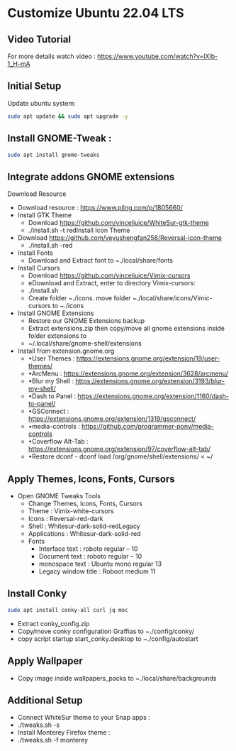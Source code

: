# Customize Ubuntu 22.04 LTS
## Video Tutorial
For more details watch video : https://www.youtube.com/watch?v=lXIb-1_H-mA
## Initial Setup
Update ubuntu system:
```bash
sudo apt update && sudo apt upgrade -y
```

## Install GNOME-Tweak :
```bash
sudo apt install gnome-tweaks
```

## Integrate addons GNOME extensions
Download Resource
- Download resource : https://www.pling.com/p/1805660/
- Install GTK Theme
  - Download https://github.com/vinceliuice/WhiteSur-gtk-theme
  - ./install.sh -t redInstall Icon Theme
- Download https://github.com/yeyushengfan258/Reversal-icon-theme
  - ./install.sh -red
- Install Fonts
  - Download and Extract font to ~./local/share/fonts
- Install Cursors
  - Download https://github.com/vinceliuice/Vimix-cursors
  - eDownload and Extract, enter to directory Vimix-cursors:
  - ./install.sh
  - Create folder ~./icons. move folder ~./local/share/icons/Vimic-cursors to ~./icons
- Install GNOME Extensions
  - Restore our GNOME Extensions backup
  - Extract extensions.zip then copy/move all gnome extensions inside folder extensions to
  - ~/.local/share/gnome-shell/extensions
- Install from extension.gnome.org
  - •User Themes : https://extensions.gnome.org/extension/19/user-themes/
  - •ArcMenu : https://extensions.gnome.org/extension/3628/arcmenu/
  - •Blur my Shell : https://extensions.gnome.org/extension/3193/blur-my-shell/
  - •Dash to Panel : https://extensions.gnome.org/extension/1160/dash-to-panel/
  - •GSConnect : https://extensions.gnome.org/extension/1319/gsconnect/
  - •media-controls : https://github.com/programmer-pony/media-controls
  - •Coverflow Alt-Tab : https://extensions.gnome.org/extension/97/coverflow-alt-tab/
  - •Restore dconf - dconf load /org/gnome/shell/extensions/ < ~/<backupfile>

## Apply Themes, Icons, Fonts, Cursors
- Open GNOME Tweaks Tools
  - Change Themes, Icons, Fonts, Cursors
  - Theme : Vimix-white-cursors
  - Icons : Reversal-red-dark
  - Shell : Whitesur-dark-solid-redLegacy 
  - Applications : Whitesur-dark-solid-red
  - Fonts
    - Interface text : roboto regular – 10
    - Document text : roboto regular – 10
    - monospace text : Ubuntu mono regular 13
    - Legacy window title \: Roboot medium 11

## Install Conky
```bash
sudo apt install conky-all curl jq moc
```

- Extract conky_config.zip
- Copy/move conky configuration Graffias to ~./config/conky/
- copy script startup start_conky.desktop to ~./config/autostart

## Apply Wallpaper
- Copy image inside wallpapers_packs to ~./local/share/backgrounds

## Additional Setup
- Connect WhiteSur theme to your Snap apps :
- ./tweaks.sh -s
- Install Monterey Firefox theme :
- ./tweaks.sh -f monterey